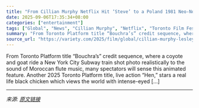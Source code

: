 ```yaml
---
title: "From Cillian Murphy Netflix Hit ‘Steve’ to a Poland 1981 Neo-Noir Thriller With Lesley Manville, a Closer Look at All Toronto’s 10 Platform Titles"
date: 2025-09-06T17:35:34+08:00
categories: ["entertainment"]
tags: ["Global", "News", "Cillian Murphy", "Netflix", "Toronto Film Festival", "Toronto Platform"]
summary: "From Toronto Platform title “Bouchra’s” credit sequence, where a coyote and goat ride a New York City Subway train shot photo realistically to the sound of Moroccan flute music, many spectators will s"
source_url: "https://variety.com/2025/film/global/cillian-murphy-lesley-manville-toronto-platform-2025-1236510218/"
---
```


From Toronto Platform title “Bouchra’s” credit sequence, where a coyote and goat ride a New York City Subway train shot photo realistically to the sound of Moroccan flute music, many spectators will sense this animated feature. Another 2025 Toronto Platform title, live action “Hen,” stars a real life black chicken which views the world with intense-eyed [&#8230;]

---

*来源: [原文链接](https://variety.com/2025/film/global/cillian-murphy-lesley-manville-toronto-platform-2025-1236510218/)*
